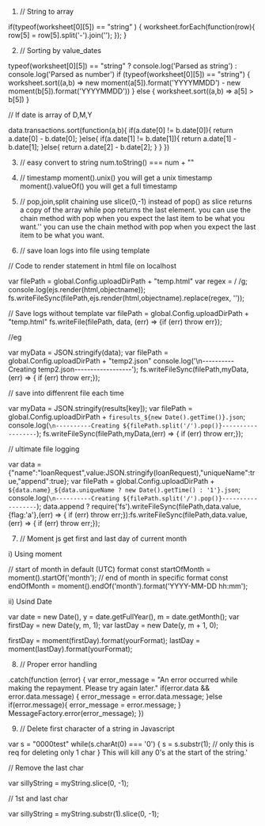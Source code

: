 1. // String to array

if(typeof(worksheet[0][5]) == "string" )
{
worksheet.forEach(function(row){
row[5] = row[5].split('-').join('');
});
}

2. // Sorting by value_dates

typeof(worksheet[0][5]) == "string" ? console.log('Parsed as string') : console.log('Parsed as number')
if (typeof(worksheet[0][5]) == "string") {
worksheet.sort((a,b) => new moment(a[5]).format('YYYYMMDD') - new moment(b[5]).format('YYYYMMDD'))
} else {
worksheet.sort((a,b) => a[5] > b[5])
}

// If date is array of D,M,Y

data.transactions.sort(function(a,b){
if(a.date[0] != b.date[0]){
return a.date[0] - b.date[0];
}else{
if(a.date[1] != b.date[1]){
return a.date[1] - b.date[1];
}else{
return a.date[2] - b.date[2];
}
}
})

3. // easy convert to string
num.toString() === num + ""

4. // timestamp
moment().unix() you will get a unix timestamp
moment().valueOf() you will get a full timestamp

5. // pop,join,split chaining
use slice(0,-1) instead of pop() as slice returns a copy of the array while pop returns the last element.
you can use the chain method with pop when you expect the last item to be what you want.''
you can use the chain method with pop when you expect the last item to be what you want.

6. // save loan logs into file using template

// Code to render statement in html file on localhost

var filePath = global.Config.uploadDirPath + "temp.html"
var regex = /                /g;
console.log(ejs.render(html,objectname));
fs.writeFileSync(filePath,ejs.render(html,objectname).replace(regex, ''));


// Save logs without template
var filePath = global.Config.uploadDirPath + "temp.html"
fs.writeFile(filePath, data, (err) => {if (err) throw err});

//eg

var myData = JSON.stringify(data);
var filePath = global.Config.uploadDirPath + "temp2.json"
console.log('\n----------Creating temp2.json------------------');
fs.writeFileSync(filePath,myData,(err) => { if (err) throw err;});

// save into diffenrent file each time

var myData = JSON.stringify(results[key]);
var filePath = global.Config.uploadDirPath + `firesults_${new Date().getTime()}.json`;
console.log(`\n----------Creating ${filePath.split('/').pop()}------------------`);
fs.writeFileSync(filePath,myData,(err) => { if (err) throw err;});

// ultimate file logging

var data = {"name":"loanRequest",value:JSON.stringify(loanRequest),"uniqueName":true,"append":true};
var filePath = global.Config.uploadDirPath + `${data.name}_${data.uniqueName ? new Date().getTime() : '1'}.json`;
console.log(`\n----------Creating ${filePath.split('/').pop()}------------------`);
data.append ? require('fs').writeFileSync(filePath,data.value,{flag:'a'},(err) => { if (err) throw err;}):fs.writeFileSync(filePath,data.value,(err) => { if (err) throw err;});

7. // Moment js get first and last day of current month

i) Using moment

// start of month in default (UTC) format
const startOfMonth = moment().startOf('month');
// end of month in specific format
const endOfMonth = moment().endOf('month').format('YYYY-MM-DD hh:mm');

ii) Usind Date

var date = new Date(), y = date.getFullYear(), m = date.getMonth();
var firstDay = new Date(y, m, 1);
var lastDay = new Date(y, m + 1, 0);

firstDay = moment(firstDay).format(yourFormat);
lastDay = moment(lastDay).format(yourFormat);

8. // Proper error handling

.catch(function (error) {
var error_message = "An error occurred while making the repayment. Please try again later."
if(error.data && error.data.message) {
error_message = error.data.message;
}else if(error.message){
error_message = error.message;
}
MessageFactory.error(error_message);
})

9. // Delete first character of a string in Javascript

var s = "0000test"
while(s.charAt(0) === '0')
{
s = s.substr(1); // only this is req for deleting only 1 char
}
This will kill any 0's at the start of the string.'

// Remove the last char

var sillyString = myString.slice(0, -1);

// 1st and last char

var sillyString = myString.substr(1).slice(0, -1);
